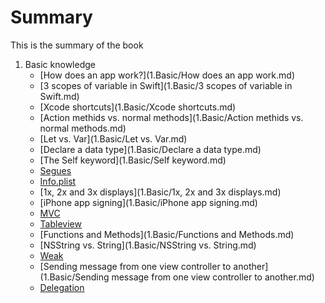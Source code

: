 # Summary

This is the summary of the book

1. Basic knowledge
	* [How does an app work?](1.Basic/How does an app work.md) 
	* [3 scopes of variable in Swift](1.Basic/3 scopes of variable in Swift.md)
	* [Xcode shortcuts](1.Basic/Xcode shortcuts.md)
	* [Action methids vs. normal methods](1.Basic/Action methids vs. normal methods.md)
	* [Let vs. Var](1.Basic/Let vs. Var.md)
	* [Declare a data type](1.Basic/Declare a data type.md)
	* [The Self keyword](1.Basic/Self keyword.md)
	* [Segues](1.Basic/Segues.md)
	* [Info.plist](1.Basic/Info.plist.md)
	* [1x, 2x and 3x displays](1.Basic/1x, 2x and 3x displays.md)
	* [iPhone app signing](1.Basic/iPhone app signing.md)
	* [MVC](1.Basic/MVC.md)
	* [Tableview](1.Basic/Tableview.md)
	* [Functions and Methods](1.Basic/Functions and Methods.md)
	* [NSString vs. String](1.Basic/NSString vs. String.md)
	* [Weak](1.Basic/Weak.md)
	* [Sending message from one view controller to another](1.Basic/Sending message from one view controller to another.md)
	* [Delegation](1.Basic/Delegation.md)